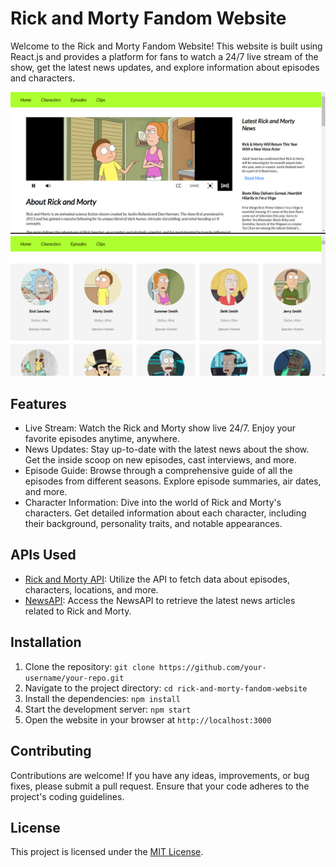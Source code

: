 # Rick and Morty Fandom Website

Welcome to the Rick and Morty Fandom Website! This website is built using React.js and provides a platform for fans to watch a 24/7 live stream of the show, get the latest news updates, and explore information about episodes and characters.

![Home](demo.png)
![Character](demo2.png)


## Features

- Live Stream: Watch the Rick and Morty show live 24/7. Enjoy your favorite episodes anytime, anywhere.
- News Updates: Stay up-to-date with the latest news about the show. Get the inside scoop on new episodes, cast interviews, and more.
- Episode Guide: Browse through a comprehensive guide of all the episodes from different seasons. Explore episode summaries, air dates, and more.
- Character Information: Dive into the world of Rick and Morty's characters. Get detailed information about each character, including their background, personality traits, and notable appearances.

## APIs Used

- [Rick and Morty API](https://rickandmortyapi.com/): Utilize the API to fetch data about episodes, characters, locations, and more.
- [NewsAPI](https://newsapi.org/): Access the NewsAPI to retrieve the latest news articles related to Rick and Morty.

## Installation

1. Clone the repository: `git clone https://github.com/your-username/your-repo.git`
2. Navigate to the project directory: `cd rick-and-morty-fandom-website`
3. Install the dependencies: `npm install`
4. Start the development server: `npm start`
5. Open the website in your browser at `http://localhost:3000`

## Contributing

Contributions are welcome! If you have any ideas, improvements, or bug fixes, please submit a pull request. Ensure that your code adheres to the project's coding guidelines.

## License

This project is licensed under the [MIT License](LICENSE).

